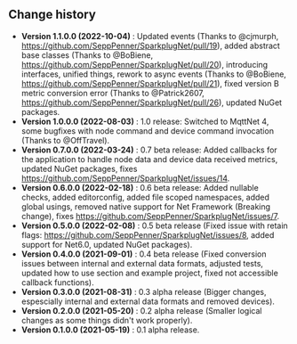 Change history
--------------

* **Version 1.1.0.0 (2022-10-04)** : Updated events (Thanks to @cjmurph, https://github.com/SeppPenner/SparkplugNet/pull/19), added abstract base classes (Thanks to @BoBiene, https://github.com/SeppPenner/SparkplugNet/pull/20), introducing interfaces, unified things, rework to async events (Thanks to @BoBiene, https://github.com/SeppPenner/SparkplugNet/pull/21), fixed version B metric conversion error (Thanks to @Patrick2607, https://github.com/SeppPenner/SparkplugNet/pull/26), updated NuGet packages.
* **Version 1.0.0.0 (2022-08-03)** : 1.0 release: Switched to MqttNet 4, some bugfixes with node command and device command invocation (Thanks to @OffTravel).
* **Version 0.7.0.0 (2022-03-24)** : 0.7 beta release: Added callbacks for the application to handle node data and device data received metrics, updated NuGet packages, fixes https://github.com/SeppPenner/SparkplugNet/issues/14.
* **Version 0.6.0.0 (2022-02-18)** : 0.6 beta release: Added nullable checks, added editorconfig, added file scoped namespaces, added global usings, removed native support for Net Framework (Breaking change), fixes https://github.com/SeppPenner/SparkplugNet/issues/7.
* **Version 0.5.0.0 (2022-02-08)** : 0.5 beta release (Fixed issue with retain flags: https://github.com/SeppPenner/SparkplugNet/issues/8, added support for Net6.0, updated NuGet packages).
* **Version 0.4.0.0 (2021-09-01)** : 0.4 beta release (Fixed conversion issues between internal and external data formats, adjusted tests, updated how to use section and example project, fixed not accessible callback functions).
* **Version 0.3.0.0 (2021-08-31)** : 0.3 alpha release (Bigger changes, espescially internal and external data formats and removed devices).
* **Version 0.2.0.0 (2021-05-20)** : 0.2 alpha release (Smaller logical changes as some things didn't work properly).
* **Version 0.1.0.0 (2021-05-19)** : 0.1 alpha release.
